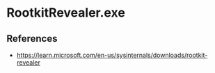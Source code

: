 # RootkitRevealer.exe

## References
* https://learn.microsoft.com/en-us/sysinternals/downloads/rootkit-revealer
